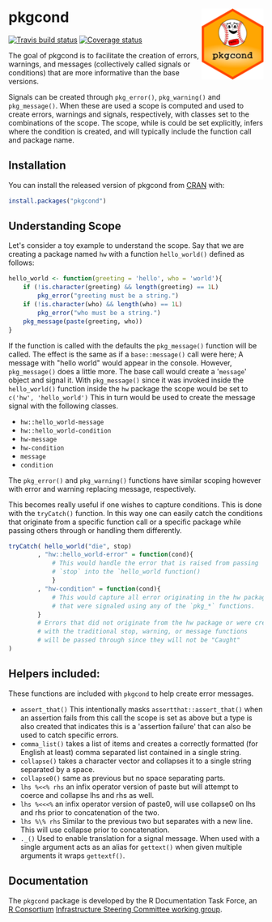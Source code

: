 # pkgcond <img src="man/figures/logo.png" align="right" height=140/>
[![Travis build status](https://travis-ci.org/RDocTaskForce/pkgcond.svg?branch=master)](https://travis-ci.org/RDocTaskForce/pkgcond)
[![Coverage status](https://codecov.io/gh/RDocTaskForce/pkgcond/branch/master/graph/badge.svg)](https://codecov.io/github/RDocTaskForce/pkgcond?branch=master)

The goal of pkgcond is to facilitate the creation of errors, warnings,
and messages (collectively called signals or conditions) that are more informative
than the base versions.

Signals can be created through `pkg_error()`, `pkg_warning()` and `pkg_message()`.
When these are used a scope is computed and used to create errors, warnings and 
signals, respectively, with classes set to the combinations of the scope.
The scope, while is could be set explicitly, infers where the condition is created,
and will typically include the function call and package name.


## Installation

You can install the released version of pkgcond from [CRAN](https://CRAN.R-project.org) with:

``` r
install.packages("pkgcond")
```

## Understanding Scope

Let's consider a toy example to understand the scope.
Say that we are creating a package named `hw` with a function `hello_world()`
defined as follows:

```r
hello_world <- function(greeting = 'hello', who = 'world'){
    if (!is.character(greeting) && length(greeting) == 1L) 
        pkg_error("greeting must be a string.")
    if (!is.character(who) && length(who) == 1L) 
        pkg_error("who must be a string.")
    pkg_message(paste(greeting, who))
}
```
If the function is called with the defaults the `pkg_message()` function will 
be called.  The effect is the same as if a `base::message()` call were here; 
A message with "hello world" would appear in the console.  However,
`pkg_message()` does a little more.  The base call would create a '`message`' object 
and signal it.  With `pkg_message()` since it was invoked inside the `hello_world()`
function inside the `hw` package the scope would be set to `c('hw', 'hello_world')`
This in turn would be used to create the message signal with the following classes.

* `hw::hello_world-message`
* `hw::hello_world-condition`
* `hw-message`
* `hw-condition`
* `message`
* `condition`

The `pkg_error()` and `pkg_warning()` functions have similar scoping however with 
error and warning replacing message, respectively.

This becomes really useful if one wishes to capture conditions.  This is done with 
the `tryCatch()` function.  In this way one can easily catch the conditions that originate from a specific function call or a specific package while passing others through or handling them differently.

```r
tryCatch( hello_world("die", stop)
        , "hw::hello_world-error" = function(cond){
            # This would handle the error that is raised from passing
            # `stop` into the `hello_world function()
            }
        , "hw-condition" = function(cond){
            # This would capture all error originating in the hw package
            # that were signaled using any of the `pkg_*` functions.
        }
        # Errors that did not originate from the hw package or were created 
        # with the traditional stop, warning, or message functions
        # will be passed through since they will not be "Caught"
)
```


## Helpers included:

These functions are included with `pkgcond` to help create error messages.

* `assert_that()`  This intentionally masks `assertthat::assert_that()` when an assertion fails from this call the scope is set as above but a type is also created that indicates this is a 'assertion failure' that can also be used to catch specific errors.
* `comma_list()` takes a list of items and creates a correctly formatted (for English at least) comma separated list contained in a single string.
* `collapse()` takes a character vector and collapses it to a single string separated by a space.
* `collapse0()` same as previous but no space separating parts.
* `lhs %<<% rhs` an infix operator version of paste but will attempt to coerce and collapse lhs and rhs as well.
* `lhs %<<<%` an infix operator version of paste0, will use collapse0 on lhs and rhs prior to concatenation of the two.
* `lhs %\% rhs` Similar to the previous two but separates with a new line.  This will use collapse prior to concatenation.
* `._()` Used to enable translation for a signal message.  When used with a single argument acts as an alias for `gettext()` when given multiple arguments it wraps
`gettextf()`.

## Documentation

The `pkgcond` package is developed by the R Documentation Task Force, an 
[R Consortium](https://www.r-consortium.org)
[Infrastructure Steering Committee working group](https://www.r-consortium.org/projects/isc-working-groups).

